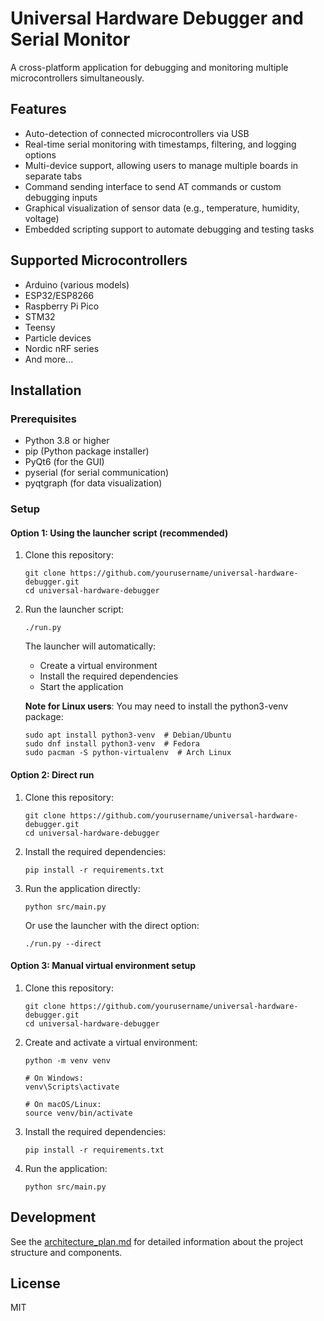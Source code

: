 # Universal Hardware Debugger and Serial Monitor

A cross-platform application for debugging and monitoring multiple microcontrollers simultaneously.

## Features

- Auto-detection of connected microcontrollers via USB
- Real-time serial monitoring with timestamps, filtering, and logging options
- Multi-device support, allowing users to manage multiple boards in separate tabs
- Command sending interface to send AT commands or custom debugging inputs
- Graphical visualization of sensor data (e.g., temperature, humidity, voltage)
- Embedded scripting support to automate debugging and testing tasks

## Supported Microcontrollers

- Arduino (various models)
- ESP32/ESP8266
- Raspberry Pi Pico
- STM32
- Teensy
- Particle devices
- Nordic nRF series
- And more...

## Installation

### Prerequisites

- Python 3.8 or higher
- pip (Python package installer)
- PyQt6 (for the GUI)
- pyserial (for serial communication)
- pyqtgraph (for data visualization)

### Setup

#### Option 1: Using the launcher script (recommended)

1. Clone this repository:

   ```
   git clone https://github.com/yourusername/universal-hardware-debugger.git
   cd universal-hardware-debugger
   ```

2. Run the launcher script:

   ```
   ./run.py
   ```

   The launcher will automatically:

   - Create a virtual environment
   - Install the required dependencies
   - Start the application

   **Note for Linux users**: You may need to install the python3-venv package:

   ```
   sudo apt install python3-venv  # Debian/Ubuntu
   sudo dnf install python3-venv  # Fedora
   sudo pacman -S python-virtualenv  # Arch Linux
   ```

#### Option 2: Direct run

1. Clone this repository:

   ```
   git clone https://github.com/yourusername/universal-hardware-debugger.git
   cd universal-hardware-debugger
   ```

2. Install the required dependencies:

   ```
   pip install -r requirements.txt
   ```

3. Run the application directly:

   ```
   python src/main.py
   ```

   Or use the launcher with the direct option:

   ```
   ./run.py --direct
   ```

#### Option 3: Manual virtual environment setup

1. Clone this repository:

   ```
   git clone https://github.com/yourusername/universal-hardware-debugger.git
   cd universal-hardware-debugger
   ```

2. Create and activate a virtual environment:

   ```
   python -m venv venv

   # On Windows:
   venv\Scripts\activate

   # On macOS/Linux:
   source venv/bin/activate
   ```

3. Install the required dependencies:

   ```
   pip install -r requirements.txt
   ```

4. Run the application:

   ```
   python src/main.py
   ```

## Development

See the [architecture_plan.md](architecture_plan.md) for detailed information about the project structure and components.

## License

MIT
